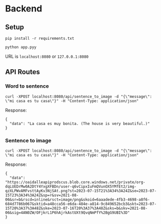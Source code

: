 # Backend

## Setup

```
pip install -r requirements.txt
```

```
python app.pyy
```

URL is `localhost:8080` or `127.0.0.1:8080`

## API Routes

### Word to sentence

```
curl -XPOST localhost:8080/api/sentence_to_image -d "{\"message\": \"mi casa es tu casa\"}" -H "Content-Type: application/json"
```

Response:

```
{
  "data": "La casa es muy bonita. (The house is very beautiful.)"
}
```

### Sentence to image

```
curl -XPOST localhost:8080/api/sentence_to_image -d "{\"message\": \"mi casa es tu casa\"}" -H "Content-Type: application/json"
```

Response:

```
{
  "data": "https://oaidalleapiprodscus.blob.core.windows.net/private/org-dqLUEDrMw0A2DtY4YxgXFBDn/user-q6vCipxIuFmQVunOX5YMfEt2/img-qzXLPWvAMFvsttAyKv3NjSAt.png?st=2023-07-15T21%3A34%3A24Z&se=2023-07-15T23%3A34%3A24Z&sp=r&sv=2021-08-06&sr=b&rscd=inline&rsct=image/png&skoid=6aaadede-4fb3-4698-a8f6-684d7786b067&sktid=a48cca56-e6da-484e-a814-9c849652bcb3&skt=2023-07-15T20%3A37%3A48Z&ske=2023-07-16T20%3A37%3A48Z&sks=b&skv=2021-08-06&sig=4AN0ZW/OFjkrL1P6hAjrkAstUXt9QvqNmPfY%2BgG9UBI%3D"
}
```

